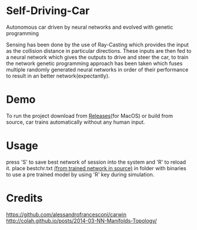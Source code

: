 # Self-Driving-Car
Autonomous car driven by neural networks and evolved with genetic programming

Sensing has been done by the use of Ray-Casting which provides the input as the collision distance in particular directions. These inputs are then fed to a neural network which gives the outputs to drive and steer the car, to train the network genetic programming approach has been taken which fuses multiple randomly generated neural networks in order of their performance to result in an better network(expectantly).

# Demo
To run the project download from [Releases](https://github.com/yashkaushal/Self-Driving-Car/releases)(for MacOS) or build from source, car trains automatically without any human input.

# Usage
press 'S' to save best network of session into the system and 'R' to reload it.
place bestchr.txt [(from trained network in source)](https://github.com/yashkaushal/Self-Driving-Car/tree/master/trained%20network) in folder with binaries to use a pre trained model by using 'R' key during simulation.

# Credits
https://github.com/alessandrofrancesconi/carwin
http://colah.github.io/posts/2014-03-NN-Manifolds-Topology/
